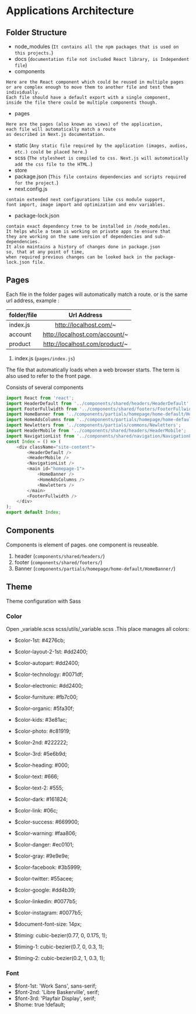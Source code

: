 # Applications Architecture

## Folder Structure

- node_modules (`It contains all the npm packages that is used on this projects.`)
- docs (`documentation file not included React library, is Independent file`)
- components
```desc
Here are the React component which could be reused in multiple pages 
or are complex enough to move them to another file and test them individually. 
Each file should have a default export with a single component, 
inside the file there could be multiple components though.
```
- pages
```desc
Here are the pages (also known as views) of the application, 
each file will automatically match a route 
as described in Next.js documentation.
```
- static (`Any static file required by the application (images, audios, etc.) could be placed here.`)
- scss (`The stylesheet is compiled to css. Next.js will automatically add the css file to the HTML.`)
- store
- package.json (`This file contains dependencies and scripts required for the project.`)
- next.config.js
```desc
contain extended next configurations like css module support, 
font import, image import and optimization and env variables.
```
- package-lock.json
```desc
contain exact dependency tree to be installed in /node_modules. 
It helps while a team is working on private apps to ensure that 
they are working on the same version of dependencies and sub-dependencies. 
It also maintains a history of changes done in package.json 
so, that at any point of time, 
when required previous changes can be looked back in the package-lock.json file.
```
## Pages
Each file in the folder pages will automatically match a route. or is the same url address, example :

| folder/file       | Url Address                            |
| ----------        |:------------:                          |
| index.js          | http://localhost.com/~                   |
| account           | http://localhost.com/account/~           |
| product           | http://localhost.com/product/~           |

1. index.js (`pages/index.js`)
<p>The file that automatically loads when a web browser starts. The term is also used to refer to the front page.</p>
<p>Consists of several components</p>

```javascript
import React from 'react';
import HeaderDefault from '../components/shared/headers/HeaderDefault';
import FooterFullwidth from '../components/shared/footers/FooterFullwidth';
import HomeBanner from '../components/partials/homepage/home-default/HomeBanner';
import HomeAdsColumns from '../components/partials/homepage/home-default/HomeAdsColumns';
import Newletters from '../components/partials/commons/Newletters';
import HeaderMobile from '../components/shared/headers/HeaderMobile';
import NavigationList from '../components/shared/navigation/NavigationList';
const Index = () => (
    <div className="site-content">
        <HeaderDefault />
        <HeaderMobile />
        <NavigationList />
        <main id="homepage-1">
            <HomeBanner />
            <HomeAdsColumns />
            <Newletters />
        </main>
        <FooterFullwidth />
    </div>
);
export default Index;
```   
    
## Components
Components is element of pages. one component is reuseable.

1. header (`components/shared/headers/`)
2. footer (`components/shared/footers/`)
3. Banner (`components/partials/homepage/home-default/HomeBanner/`)

## Theme
Theme configuration with Sass

### Color

Open _variable.scss scss/utils/_variable.scss .This place manages all colors:

- $color-1st: #4276cb;
- $color-layout-2-1st: #dd2400;
- $color-autopart: #dd2400;
- $color-technology: #0071df;
- $color-electronic: #dd2400;
- $color-furniture: #fb7c00;
- $color-organic: #5fa30f;
- $color-kids: #3e81ac;
- $color-photo: #c81919;
- $color-2nd: #222222;
- $color-3rd: #5e6b9d;
- $color-heading: #000;
- $color-text: #666;
- $color-text-2: #555;
- $color-dark: #161824;
- $color-link: #06c;

- $color-success: #669900;
- $color-warning: #faa806;
- $color-danger: #ec0101;
- $color-gray: #9e9e9e;
- $color-facebook: #3b5999;
- $color-twitter: #55acee;
- $color-google: #dd4b39;
- $color-linkedin: #0077b5;
- $color-instagram: #0077b5;
- $document-font-size: 14px;

- $timing: cubic-bezier(0.77, 0, 0.175, 1);
- $timing-1: cubic-bezier(0.7, 0, 0.3, 1);
- $timing-2: cubic-bezier(0.2, 1, 0.3, 1);


### Font

- $font-1st: 'Work Sans', sans-serif;
- $font-2nd: 'Libre Baskerville', serif;
- $font-3rd: 'Playfair Display', serif;
- $home: true !default;
